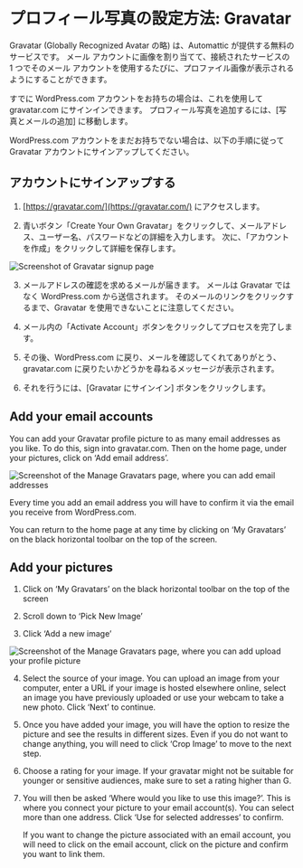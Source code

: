 
# プロフィール写真の設定方法: Gravatar

Gravatar (Globally Recognized Avatar の略) は、Automattic が提供する無料のサービスです。 メール アカウントに画像を割り当てて、接続されたサービスの 1 つでそのメール アカウントを使用するたびに、プロファイル画像が表示されるようにすることができます。

すでに WordPress.com アカウントをお持ちの場合は、これを使用して gravatar.com にサインインできます。 プロフィール写真を追加するには、[写真とメールの追加] に移動します。

WordPress.com アカウントをまだお持ちでない場合は、以下の手順に従って Gravatar アカウントにサインアップしてください。

## アカウントにサインアップする

1.  [https://gravatar.com/](https://gravatar.com/) にアクセスします。
    
2.  青いボタン「Create Your Own Gravatar」をクリックして、メールアドレス、ユーザー名、パスワードなどの詳細を入力します。 次に、「アカウントを作成」をクリックして詳細を保存します。
    
![Screenshot of Gravatar signup page](https://github.com/WordPress/contributor-day-handbook/blob/master/images/Gravatar%20Sign%20Up%20-%20Create%20WPcom%20Account_EN.png)

3. メールアドレスの確認を求めるメールが届きます。 メールは Gravatar ではなく WordPress.com から送信されます。 そのメールのリンクをクリックするまで、Gravatar を使用できないことに注意してください。
    
4.  メール内の「Activate Account」ボタンをクリックしてプロセスを完了します。
    
5.  その後、WordPress.com に戻り、メールを確認してくれてありがとう、gravatar.com に戻りたいかどうかを尋ねるメッセージが表示されます。
    
6.  それを行うには、[Gravatar にサインイン] ボタンをクリックします。
    

## Add your email accounts

You can add your Gravatar profile picture to as many email addresses as you like. To do this, sign into gravatar.com. Then on the home page, under your pictures, click on ‘Add email address’.

![Screenshot of the Manage Gravatars page, where you can add email addresses](https://github.com/WordPress/contributor-day-handbook/blob/master/images/Gravatar%20-%20Add%20Email%20Address%20en.png)

Every time you add an email address you will have to confirm it via the email you receive from WordPress.com.

You can return to the home page at any time by clicking on ‘My Gravatars’ on the black horizontal toolbar on the top of the screen.


## Add your pictures

1.  Click on ‘My Gravatars’ on the black horizontal toolbar on the top of the screen
    
2.  Scroll down to ‘Pick New Image’
    
3.  Click ‘Add a new image’
    
![Screenshot of the Manage Gravatars page, where you can add upload your profile picture](https://github.com/WordPress/contributor-day-handbook/blob/master/images/Gravatar%20-%20Add%20New%20Image_en.png) 

4.  Select the source of your image. You can upload an image from your computer, enter a URL if your image is hosted elsewhere online, select an image you have previously uploaded or use your webcam to take a new photo. Click ‘Next’ to continue.
    
5.  Once you have added your image, you will have the option to resize the picture and see the results in different sizes. Even if you do not want to change anything, you will need to click ‘Crop Image’ to move to the next step.
    
6.  Choose a rating for your image. If your gravatar might not be suitable for younger or sensitive audiences, make sure to set a rating higher than G.
    
7.  You will then be asked ‘Where would you like to use this image?’. This is where you connect your picture to your email account(s). You can select more than one address. Click ‘Use for selected addresses’ to confirm.
   
    If you want to change the picture associated with an email account, you will need to click on the email account, click on the picture and confirm you want to link them.
